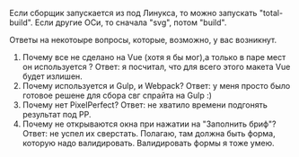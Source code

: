 Если сборщик запускается из под Линукса, то можно запускать "total-build".
Если другие ОСи, то сначала "svg", потом "build".

Ответы на некотоыре вопросы, которые, возможно, у вас возникнут.
1) Почему все не сделано на Vue (хотя я бы мог),а только в паре мест он используется ?
  Ответ: я посчитал, что для всего этого макета Vue будет излишен.
2) Почему используется и Gulp, и Webpack?
  Ответ: у меня просто было готовое решене для сбора свг спрайта на Gulp :) 
3) Почему нет PixelPerfect? 
  Ответ: не хватило времени подгонять результат под PP.
4) Почему не открываются окна при нажатии на "Заполнить бриф"?
  Ответ: не успел их сверстать. Полагаю, там должна быть форма, которую надо валидировать. Валидировать формы я тоже умею.
